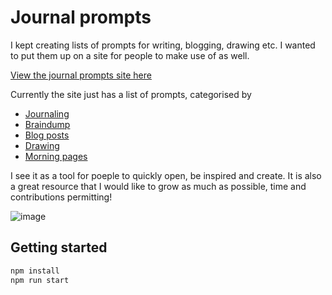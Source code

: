 # Journal prompts

I kept creating lists of prompts for writing, blogging, drawing etc. I wanted to put them up on a site for people to make use of as well. 

[View the journal prompts site here](https://www.journalprompts.co.uk/)

Currently the site just has a list of prompts, categorised by 

- [Journaling](https://www.journalprompts.co.uk/journaling)
- [Braindump](https://www.journalprompts.co.uk/braindump)
- [Blog posts](https://www.journalprompts.co.uk/blog-posts)
- [Drawing](https://www.journalprompts.co.uk/drawing)
- [Morning pages](https://www.journalprompts.co.uk/morning-pages)

I see it as a tool for poeple to quickly open, be inspired and create. It is also a great resource that I would like to grow as much as possible, time and contributions permitting!

![image](https://user-images.githubusercontent.com/649148/201495402-c9d04f94-2c49-4c02-8e7d-1fb58e40899a.png)

## Getting started

```sh
npm install
npm run start
```
